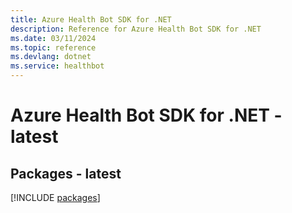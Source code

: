 ```yaml
---
title: Azure Health Bot SDK for .NET
description: Reference for Azure Health Bot SDK for .NET
ms.date: 03/11/2024
ms.topic: reference
ms.devlang: dotnet
ms.service: healthbot
---
```

# Azure Health Bot SDK for .NET - latest
## Packages - latest
[!INCLUDE [packages](health-bot-index.md)]